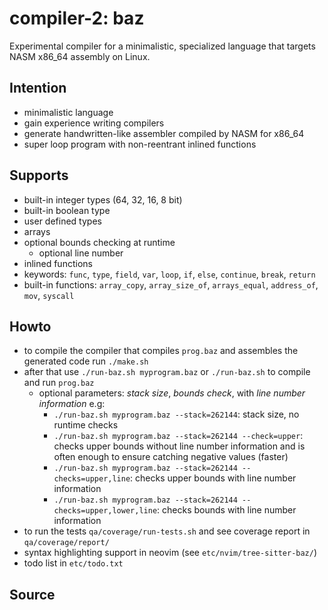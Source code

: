 # compiler-2: baz

Experimental compiler for a minimalistic, specialized language that targets NASM
x86_64 assembly on Linux.

## Intention

* minimalistic language
* gain experience writing compilers
* generate handwritten-like assembler compiled by NASM for x86_64
* super loop program with non-reentrant inlined functions

## Supports

* built-in integer types (64, 32, 16, 8 bit)
* built-in boolean type
* user defined types
* arrays
* optional bounds checking at runtime
  * optional line number
* inlined functions
* keywords: `func`, `type`, `field`, `var`, `loop`, `if`, `else`, `continue`,
`break`, `return`
* built-in functions: `array_copy`, `array_size_of`, `arrays_equal`, `address_of`, `mov`, `syscall`

## Howto

* to compile the compiler that compiles `prog.baz` and assembles the generated
code run `./make.sh`
* after that use `./run-baz.sh myprogram.baz` or `./run-baz.sh` to compile and
run `prog.baz`
  * optional parameters: _stack size_, _bounds check_, with _line number
    information_ e.g:
    * `./run-baz.sh myprogram.baz --stack=262144`: stack size, no runtime checks
    * `./run-baz.sh myprogram.baz --stack=262144 --check=upper`: checks upper
    bounds without line number information and is often enough to ensure catching
    negative values (faster)
    * `./run-baz.sh myprogram.baz --stack=262144 --checks=upper,line`: checks
    upper bounds with line number information
    * `./run-baz.sh myprogram.baz --stack=262144 --checks=upper,lower,line`: checks
    bounds with line number information
* to run the tests `qa/coverage/run-tests.sh` and see coverage report in `qa/coverage/report/`
* syntax highlighting support in neovim (see `etc/nvim/tree-sitter-baz/`)
* todo list in `etc/todo.txt`

## Source

```text
